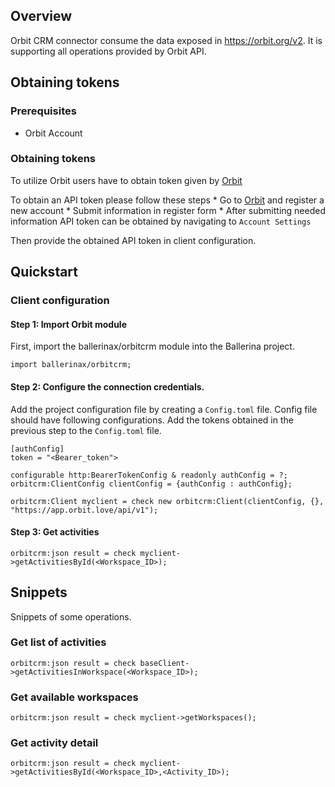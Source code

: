 ## Overview

Orbit CRM connector consume the data exposed in https://orbit.org/v2. It is supporting all operations provided by Orbit API.

## Obtaining tokens

### Prerequisites

- Orbit Account

### Obtaining tokens

To utilize Orbit users have to obtain token given by [Orbit](https://app.orbit.love/)

To obtain an API token please follow these steps
    * Go to [Orbit](https://app.orbit.love/) and register a new account
    * Submit information in register form
    * After submitting needed information API token can be obtained by navigating to `Account Settings`

Then provide the obtained API token in client configuration.

## Quickstart

### Client configuration

#### Step 1: Import Orbit module
First, import the ballerinax/orbitcrm module into the Ballerina project.

```ballerina
import ballerinax/orbitcrm;
```
#### Step 2: Configure the connection credentials.

Add the project configuration file by creating a `Config.toml` file. Config file should have following configurations. Add the tokens obtained in the previous step to the `Config.toml` file.

```ballerina
[authConfig]
token = "<Bearer_token">
```

```ballerina
configurable http:BearerTokenConfig & readonly authConfig = ?;
orbitcrm:ClientConfig clientConfig = {authConfig : authConfig};

orbitcrm:Client myclient = check new orbitcrm:Client(clientConfig, {}, "https://app.orbit.love/api/v1");
```
#### Step 3: Get activities
```ballerina
orbitcrm:json result = check myclient->getActivitiesById(<Workspace_ID>);
```

## Snippets
Snippets of some operations.

### Get list of activities
```ballerina
orbitcrm:json result = check baseClient->getActivitiesInWorkspace(<Workspace_ID>);
```
### Get available workspaces
```ballerina
orbitcrm:json result = check myclient->getWorkspaces();
```
### Get activity detail
```ballerina
orbitcrm:json result = check myclient->getActivitiesById(<Workspace_ID>,<Activity_ID>);
```